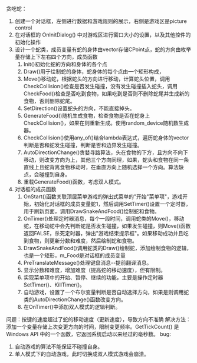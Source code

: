 贪吃蛇：
1. 创建一个对话框，左侧进行数据和游戏规则的展示，右侧是游戏区是picture control
2. 在对话框的 OnInitDialog() 中对游戏区进行窗口大小的设置，以及其他控件的初始化操作
3. 设计一个蛇类，成员变量有蛇的身体由vector存储CPoint点，蛇的方向由枚举量存储上下左右四个方向，成员函数
   1. Init()初始化蛇的方向和身体的各个点
   2. Draw()用于绘制蛇的身体，蛇身体的每个点由一个矩形构成，
   3. Move()移动蛇，根据蛇头的方向进行移动，计算蛇头位置，调用CheckCollision()检查是否发生碰撞，没有发生碰撞插入蛇头，调用CheckFood()检查是否吃到食物，如果吃到是否则不删除蛇尾并生成新的食物，否则删除蛇尾。
   4. SetDirection()设置蛇头的方向，不能直接掉头。
   5. GenerateFood()随机生成食物，检查食物是否在蛇身上CheckCollision()，如果在则重新生成。使用random_device随机数生成器。
   6. CheckCollision()使用any_of()结合lambda表达式，遍历蛇身体的vector判断是否和蛇发生碰撞，判断是否和边界发生碰撞。
   7. AutoDirectionChange()贪婪寻路算法，头在食物的下方，且方向不向下移动，则改变方向为上，其他三个方向同理，如果，蛇头和食物在同一条直线上且蛇背离食物移动时，在垂直方向上随机选择一个方向。算法缺点，会碰撞到自身。
   8. 重载GenerateFood()函数，考虑双人模式。
4. 对话框的成员函数
   1. OnStart()函数关联顶层菜单游戏的弹出式菜单的"开始"菜单项"，游戏开始，初始化对话框的成员变量蛇1，然后调用SetTimer()设置一个定时器，用于刷新页面，调用DrawSnakeAndFood()绘制蛇和食物。
   2. OnTimer()处理定时器消息，每个一段时间，调用蛇类的Move()，移动蛇，在移动蛇中会先判断蛇是否发生碰撞，如果发生碰撞，则Move()函数返回FALSE，杀死定时器，弹出"游戏结束提示框"。如果移动成功并且吃到食物，则更新分数和难度，然后绘制蛇和食物。
   3. DrawSnakeAndFood()调用蛇类的Draw()绘制蛇，添加绘制食物的逻辑，也是一个矩形，m_Food是对话框的成员变量
   4. PreTranslateMessage()处理键盘消息--提前翻译消息。
   5. 显示分数和难度，增加难度（提高蛇的移动速度），但有限制。
   6. 实现菜单项中的开始、暂停、继续的功能，主要是操作定时器SetTimer()、KillTimer()。
   7. 自动游戏，设置了一个布尔变量判断是否自动选择方向，如果是则调用蛇类的AutoDirectionChange()函数改变方向。
   8. 在OnTimer()中添加双人模式的逻辑判断。

问题：按键的速度超过了蛇的移动速度（更新速度），导致方向不准确
解决方法：添加一个变量存储上次变更方向的时间，限制变更频率。GetTickCount() 是 Windows API 中的一个函数，它返回系统启动以来经过的毫秒数。
bug:
1. 自动游戏的算法不能保证不碰撞自身。
2. 单人模式下的自动游戏，此时切换成双人模式游戏会崩溃。
